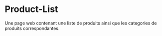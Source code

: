 # Product-List
Une page web contenant une liste de produits ainsi que les categories de produits correspondantes.  
